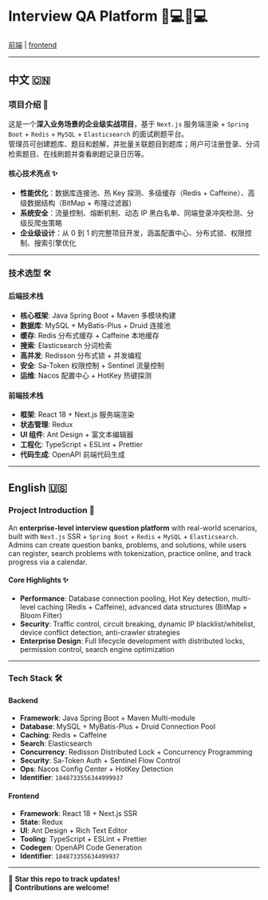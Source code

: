 # Interview QA Platform 👨💻👩💻

[前端](https://github.com/kaseketsu/CodeMate-frontend) | [frontend](https://github.com/kaseketsu/CodeMate-frontend)

---

## 中文 🇨🇳

### 项目介绍 🚀
这是一个**深入业务场景的企业级实战项目**，基于 `Next.js` 服务端渲染 + `Spring Boot` + `Redis` + `MySQL` + `Elasticsearch` 的面试刷题平台。  
管理员可创建题库、题目和题解，并批量关联题目到题库；用户可注册登录、分词检索题目、在线刷题并查看刷题记录日历等。  

#### 核心技术亮点 ✨
- **性能优化**：数据库连接池、热 Key 探测、多级缓存（Redis + Caffeine）、高级数据结构（BitMap + 布隆过滤器）  
- **系统安全**：流量控制、熔断机制、动态 IP 黑白名单、同端登录冲突检测、分级反爬虫策略  
- **企业级设计**：从 0 到 1 的完整项目开发，涵盖配置中心、分布式锁、权限控制、搜索引擎优化  

---

### 技术选型 🛠️

#### 后端技术栈
- **核心框架**: Java Spring Boot + Maven 多模块构建  
- **数据库**: MySQL + MyBatis-Plus + Druid 连接池  
- **缓存**: Redis 分布式缓存 + Caffeine 本地缓存  
- **搜索**: Elasticsearch 分词检索  
- **高并发**: Redisson 分布式锁 + 并发编程  
- **安全**: Sa-Token 权限控制 + Sentinel 流量控制  
- **运维**: Nacos 配置中心 + HotKey 热键探测  

#### 前端技术栈
- **框架**: React 18 + Next.js 服务端渲染  
- **状态管理**: Redux  
- **UI 组件**: Ant Design + 富文本编辑器  
- **工程化**: TypeScript + ESLint + Prettier  
- **代码生成**: OpenAPI 前端代码生成  

---

## English 🇺🇸

### Project Introduction 🚀
An **enterprise-level interview question platform** with real-world scenarios, built with `Next.js` SSR + `Spring Boot` + `Redis` + `MySQL` + `Elasticsearch`.  
Admins can create question banks, problems, and solutions, while users can register, search problems with tokenization, practice online, and track progress via a calendar.

#### Core Highlights ✨
- **Performance**: Database connection pooling, Hot Key detection, multi-level caching (Redis + Caffeine), advanced data structures (BitMap + Bloom Filter)  
- **Security**: Traffic control, circuit breaking, dynamic IP blacklist/whitelist, device conflict detection, anti-crawler strategies  
- **Enterprise Design**: Full lifecycle development with distributed locks, permission control, search engine optimization  

---

### Tech Stack 🛠️

#### Backend
- **Framework**: Java Spring Boot + Maven Multi-module  
- **Database**: MySQL + MyBatis-Plus + Druid Connection Pool  
- **Caching**: Redis + Caffeine  
- **Search**: Elasticsearch  
- **Concurrency**: Redisson Distributed Lock + Concurrency Programming  
- **Security**: Sa-Token Auth + Sentinel Flow Control  
- **Ops**: Nacos Config Center + HotKey Detection  
- **Identifier**: `1848733556344999937`  

#### Frontend
- **Framework**: React 18 + Next.js SSR  
- **State**: Redux  
- **UI**: Ant Design + Rich Text Editor  
- **Tooling**: TypeScript + ESLint + Prettier  
- **Codegen**: OpenAPI Code Generation  
- **Identifier**: `184873355634499937`  

---

🌟 **Star this repo to track updates!**  
🔧 **Contributions are welcome!**
